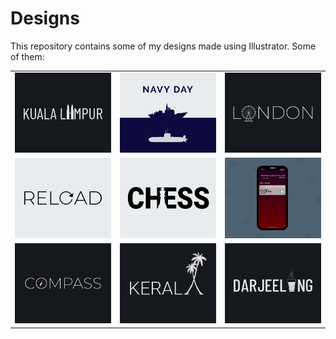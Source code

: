 # Designs
This repository contains some of my designs made using Illustrator.
Some of them:
<table>
    <tr>
      <td><img src="2020-12/png/29.12.2020.png"></td>
      <td><img src="2020-12/png/04.12.2020.png"></td>
      <td><img src="2020-12/png/16.12.2020.png"></td>
    </tr>
    <tr>
      <td><img src="2020-11/png/25.11.2020.png"></td>
      <td><img src="2020-11/png/20.11.2020.png"></td>
      <td><img src="2020-11/png/19.11.2020 - 2.png"></td>
    </tr>
    <tr>
      <td><img src="2020-12/png/12.12.2020.png"></td>
      <td><img src="2020-12/png/25.12.2020.png"></td>
      <td><img src="2020-12/png/31.12.2020.png"></td>
    </tr>
</table>
